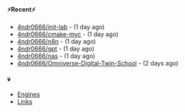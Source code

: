 #### ⚡Recent⚡

- [4ndr0666/init-lab](https://github.com/4ndr0666/init-lab) - (1 day ago)
- [4ndr0666/cmake-mvc](https://github.com/4ndr0666/cmake-mvc) - (1 day ago)
- [4ndr0666/n8n](https://github.com/4ndr0666/n8n) - (1 day ago)
- [4ndr0666/gpt](https://github.com/4ndr0666/gpt) - (1 day ago)
- [4ndr0666/nas](https://github.com/4ndr0666/nas) - (1 day ago)
- [4ndr0666/Omniverse-Digital-Twin-School](https://github.com/4ndr0666/Omniverse-Digital-Twin-School) - (2 days ago)

#### 💀
- [Engines](https://github.com/hoothin/SearchJumper/discussions/73)
- [Links](https://github.com/4ndr0666/Links/blob/main/README.md)

